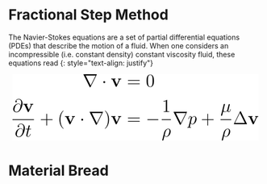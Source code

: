 # Fractional Step Method


The Navier-Stokes equations are a set of partial differential equations (PDEs) that describe the motion of a fluid. When one considers an incompressible (i.e. constant density) constant viscosity fluid, these equations read
{: style="text-align: justify"}


<p align="center">
  <img src="./mdimages/nseqs.svg">
</p>

<h1 align="justified">Material Bread</h1>
